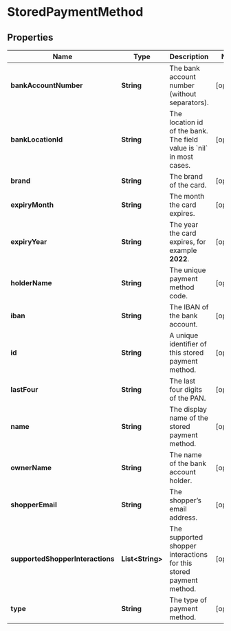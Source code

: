 

# StoredPaymentMethod


## Properties

| Name | Type | Description | Notes |
|------------ | ------------- | ------------- | -------------|
|**bankAccountNumber** | **String** | The bank account number (without separators). |  [optional] |
|**bankLocationId** | **String** | The location id of the bank. The field value is &#x60;nil&#x60; in most cases. |  [optional] |
|**brand** | **String** | The brand of the card. |  [optional] |
|**expiryMonth** | **String** | The month the card expires. |  [optional] |
|**expiryYear** | **String** | The year the card expires, for example **2022**. |  [optional] |
|**holderName** | **String** | The unique payment method code. |  [optional] |
|**iban** | **String** | The IBAN of the bank account. |  [optional] |
|**id** | **String** | A unique identifier of this stored payment method. |  [optional] |
|**lastFour** | **String** | The last four digits of the PAN. |  [optional] |
|**name** | **String** | The display name of the stored payment method. |  [optional] |
|**ownerName** | **String** | The name of the bank account holder. |  [optional] |
|**shopperEmail** | **String** | The shopper’s email address. |  [optional] |
|**supportedShopperInteractions** | **List&lt;String&gt;** | The supported shopper interactions for this stored payment method. |  [optional] |
|**type** | **String** | The type of payment method. |  [optional] |



